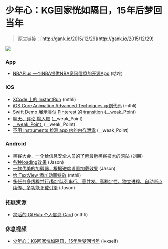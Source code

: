 # 少年心：KG回家恍如隔日，15年后梦回当年

> 原文链接：[http://gank.io/2015/12/29](http://gank.io/2015/12/29)

![](http://ww2.sinaimg.cn/large/7a8aed7bjw1ezgal5vpjfj20go0p0adq.jpg)

### App

* [NBAPlus 一个NBA提供NBA资讯信息的开源App](https://github.com/SilenceDut/NBAPlus) (咕咚)

### iOS

* [XCode 上的 InstantRun](https://github.com/wangshengjia/VWInstantRun) (mthli)
* [iOS Core Animation Advanced Techniques 示例代码](https://github.com/lzwjava/CoreAnimationCode) (mthli)
* [Swift Demo 展示类似 Pinterest 的 transition](https://github.com/demonnico/PinterestSwift) (__weak_Point)
* [聊天、评论 输入框](https://github.com/fphilipe/PHFComposeBarView) (__weak_Point)
* [__weak_Point&nbsp;](https://github.com/Flipboard/FLAnimatedImage) (__weak_Point)
* [不用 instruments 检测 app 内的内存泄露](https://github.com/tapwork/HeapInspector) (__weak_Point)

### Android

* [黑客大会，一个给信息安全人员的了解最新黑客技术的网站](https://www.blackhat.com/us) (刘朋)
* [各种loading效果](https://github.com/Cutta/GifView) (Jason)
* [一款优美的加载器，根据进度设置加载效果](https://github.com/835127729/SuperLoadingProgress) (Jason)
* [给 TextView 添加动画特效](https://github.com/hanks) (mthli)
* [多任务多线程并行/指定队列串行、高并发、高稳定性、独立进程、自动断点续传、多功能下载引擎](https://github.com/lingochamp/FileDownloader) (Jason)

### 拓展资源

* [灵活的 GitHub 个人信息 Card](https://github.com/zmmbreeze/octocard) (mthli)

### 休息视频

* [少年心：KG回家恍如隔日，15年后梦回当年](http://v.youku.com/v_show/id_XOTY0NzQ2NDA0.html) (lxxself)

